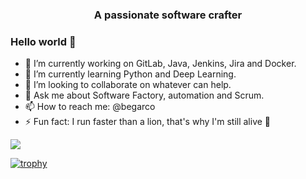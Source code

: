 <h3 align="center">A passionate software crafter</h3>

### Hello world 👋

- 🔭 I’m currently working on GitLab, Java, Jenkins, Jira and Docker.
- 🌱 I’m currently learning Python and Deep Learning.
- 👯 I’m looking to collaborate on whatever can help.
- 💬 Ask me about Software Factory, automation and Scrum.
- 📫 How to reach me: @begarco
- ⚡ Fun fact: I run faster than a lion, that's why I'm still alive 🦁

![](https://github-profile-summary-cards.vercel.app/api/cards/profile-details?username=begarco&theme=monokai )

[![trophy](https://github-profile-trophy.vercel.app/?username=begarco)](https://github.com/ryo-ma/github-profile-trophy)
